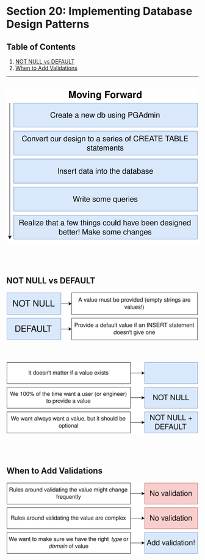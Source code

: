 # Section 20: Implementing Database Design Patterns

## Table of Contents

1. [NOT NULL vs DEFAULT](#not-null-vs-default)
1. [When to Add Validations](#when-to-add-validations)

---

<br/>

<div align="center"><img src="../../diagrams/20/sql-1.svg" /></div><br/><br/><br/>

## NOT NULL vs DEFAULT
<div align="center"><img src="../../diagrams/20/sql-2.svg" /></div><br/><br/><br/>
<div align="center"><img src="../../diagrams/20/sql-3.svg" /></div><br/><br/><br/>

## When to Add Validations
<div align="center"><img src="../../diagrams/20/sql-4.svg" /></div><br/><br/><br/>
